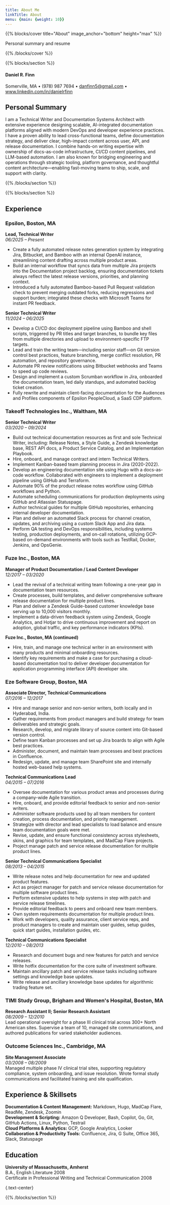 ```yaml
---
title: About Me
linkTitle: About
menu: {main: {weight: 10}}
---
```


{{% blocks/cover title="About" image_anchor="bottom" height="max" %}}

Personal summary and resume

{{% /blocks/cover %}}

{{% blocks/section %}}

#### Daniel R. Finn
Somerville, MA • (978) 987 7694 • danfinn5@gmail.com • www.linkedin.com/in/danielrfinn

## Personal Summary
I am a Technical Writer and Documentation Systems Architect with extensive experience designing scalable, AI-integrated documentation platforms aligned with modern DevOps and developer experience practices. I have a proven ability to lead cross-functional teams, define documentation strategy, and deliver clear, high-impact content across user, API, and release documentation. I combine hands-on writing expertise with ownership of docs-as-code infrastructure, CI/CD content pipelines, and LLM-based automation. I am also known for bridging engineering and operations through strategic tooling, platform governance, and thoughtful content architecture—enabling fast-moving teams to ship, scale, and support with clarity.

{{% /blocks/section %}}

{{% blocks/section %}}
## Experience

### Epsilon, Boston, MA
**Lead, Technical Writer**  
*06/2025 – Present*  
- Create a fully automated release notes generation system by integrating Jira, Bitbucket, and Bamboo with an internal OpenAI instance, streamlining content drafting across multiple product areas.  
- Build an internal workflow that syncs data from multiple Jira projects into the Documentation project backlog, ensuring documentation tickets always reflect the latest release versions, priorities, and planning context.  
- Introduced a fully automated Bamboo-based Pull Request validation check to prevent merging outdated forks, reducing regressions and support burden; integrated these checks with Microsoft Teams for instant PR feedback.

**Senior Technical Writer**  
*11/2024 – 06/2025*  
- Develop a CI/CD doc deployment pipeline using Bamboo and shell scripts, triggered by PR titles and target branches, to bundle key files from multiple directories and upload to environment-specific FTP targets.  
- Lead and train the writing team—including senior staff—on Git version control best practices, feature branching, merge conflict resolution, PR automation, and repository governance.  
- Automate PR review notifications using Bitbucket webhooks and Teams to speed up code reviews.  
- Design and implement a custom Scrumban workflow in Jira, onboarded the documentation team, led daily standups, and automated backlog ticket creation.  
- Fully rewrite and maintain client-facing documentation for the Audiences and Profiles components of Epsilon PeopleCloud, a SaaS CDP platform. 

### Takeoff Technologies Inc., Waltham, MA
**Senior Technical Writer**  
*03/2020 – 09/2024*  
- Build out technical documentation resources as first and sole Technical Writer, including: Release Notes, a Style Guide, a Zendesk knowledge base, REST API docs, a Product Service Catalog, and an Implementation Playbook.  
- Hire, onboard, and manage contract and intern Technical Writers.  
- Implement Kanban-based team planning process in Jira (2020-2022).  
- Develop an engineering documentation site using Hugo with a docs-as-code workflow. Collaborated with engineers to implement a deployment pipeline using GitHub and Terraform.  
- Automate 90% of the product release notes workflow using GitHub workflows and Python.  
- Automate scheduling communications for production deployments using GitHub and Atlassian Statuspage.  
- Author technical guides for multiple GitHub repositories, enhancing internal developer documentation.  
- Plan and deliver an automated Slack process for channel creation, updates, and archiving using a custom Slack App and Jira data.  
- Perform QA testing and DevOps responsibilities, including systems testing, production deployments, and on-call rotations, utilizing GCP-based on-demand environments with tools such as TestRail, Docker, Jenkins, and OpsGenie.

### Fuze Inc., Boston, MA
**Manager of Product Documentation / Lead Content Developer**  
*12/2017 – 03/2020*  
- Lead the revival of a technical writing team following a one-year gap in documentation team resources.  
- Create processes, build templates, and deliver comprehensive software release documentation for multiple product lines.  
- Plan and deliver a Zendesk Guide-based customer knowledge base serving up to 10,000 visitors monthly.  
- Implement a data-driven feedback system using Zendesk, Google Analytics, and Hotjar to drive continuous improvement and report on adoption, global traffic, and key performance indicators (KPIs). 

**Fuze Inc., Boston, MA (continued)**  
- Hire, train, and manage one technical writer in an environment with many products and minimal onboarding resources.  
- Identify key requirements and make a case for purchasing a cloud-based documentation tool to deliver developer documentation for application programming interface (API) developer site. 

### Eze Software Group, Boston, MA
**Associate Director, Technical Communications**  
*07/2016 – 12/2017*  
- Hire and manage senior and non-senior writers, both locally and in Hyderabad, India.  
- Gather requirements from product managers and build strategy for team deliverables and strategic goals.  
- Research, develop, and migrate library of source content into Git-based version control.  
- Define team Kanban processes and set up Jira boards to align with Agile best practices.  
- Administer, document, and maintain team processes and best practices in Confluence.  
- Redesign, update, and manage team SharePoint site and internally hosted web-based help systems. 

**Technical Communications Lead**  
*04/2015 – 07/2016*  
- Oversee documentation for various product areas and processes during a company-wide Agile transition.  
- Hire, onboard, and provide editorial feedback to senior and non-senior writers.  
- Administer software products used by all team members for content creation, process documentation, and priority management.  
- Strategize with director and lead specialists to load balance and ensure team documentation goals were met.  
- Revise, update, and ensure functional consistency across stylesheets, skins, and graphics for team templates, and MadCap Flare projects.  
- Project manage patch and service release documentation for multiple product lines.

**Senior Technical Communications Specialist**  
*08/2013 – 04/2015*  
- Write release notes and help documentation for new and updated product features.  
- Act as project manager for patch and service release documentation for multiple software product lines.  
- Perform extensive updates to help systems in step with patch and service release timelines.  
- Provide editorial feedback to peers and onboard new team members.  
- Own system requirements documentation for multiple product lines.  
- Work with developers, quality assurance, client service reps, and product managers to create and maintain user guides, setup guides, quick start guides, installation guides, etc.

**Technical Communications Specialist**  
*12/2010 – 08/2013*  
- Research and document bugs and new features for patch and service releases.  
- Write hotfix documentation for the core suite of investment software.  
- Maintain ancillary patch and service release tasks including software settings and knowledge base updates.  
- Write release and ancillary knowledge base updates for algorithmic trading feature set.

### TIMI Study Group, Brigham and Women's Hospital, Boston, MA
**Research Assistant II; Senior Research Assistant**  
*08/2009 – 12/2010*  
Lead operational oversight for a phase III clinical trial across 300+ North American sites. Supervise a team of 10, managed site communications, and authored publications for varied stakeholder audiences.

### Outcome Sciences Inc., Cambridge, MA
**Site Management Associate**  
*03/2008 – 08/2009*  
Managed multiple phase IV clinical trial sites, supporting regulatory compliance, system onboarding, and issue resolution. Wrote formal study communications and facilitated training and site qualification.

## Experience & Skillsets
**Documentation & Content Management:** Markdown, Hugo, MadCap Flare, ReadMe, Zendesk, Zoomin  
**Development & Scripting:** Amazon Q Developer, Bash, Copilot, Go, Git, GitHub Actions, Linux, Python, Testrail  
**Cloud Platforms & Analytics:** GCP, Google Analytics, Looker  
**Collaboration & Productivity Tools:** Confluence, Jira, G Suite, Office 365, Slack, Statuspage

## Education
**University of Massachusetts, Amherst**  
B.A., English Literature 2008  
Certificate in Professional Writing and Technical Communication 2008

{.text-center}

{{% /blocks/section %}}
